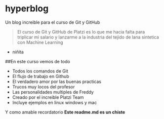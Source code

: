 # hyperblog
Un blog increible para el curso de Git y GitHub
>El curso de Git y GitHub de Platzi es lo que me hacia falta para triplicar mi salario y lanzarme a la industria del tejido de lana sintetica con Machine Learning

- niñita

##En este curso vemos de todo
* Todos los comandos de Git
* El flujo de trabajo en Github
* El verdadero amor por las buenas practicas
* Trucos muy locos del profesor
* Las personalidades multiples de Freddy
* Creado por el increible Platzi Team
* Incluye ejemplos en linux windows y mac

Y como amable recordatorio **Este readme.md es un chiste**
